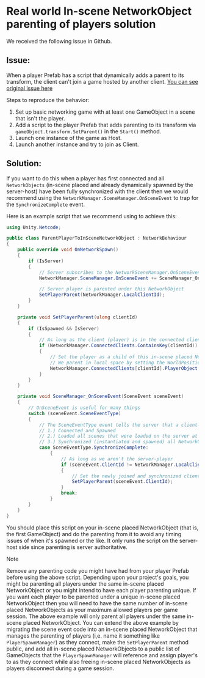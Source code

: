 # Real world In-scene NetworkObject parenting of players solution

We received the following issue in Github.

## Issue:

When a player Prefab has a script that dynamically adds a parent to its transform, the client can't join a game hosted by another client. [You can see original issue here](https://github.com/Unity-Technologies/com.unity.netcode.gameobjects/issues/1211)

Steps to reproduce the behavior:

1. Set up basic networking game with at least one GameObject in a scene that isn't the player.
1. Add a script to the player Prefab that adds parenting to its transform via `gameObject.transform.SetParent()` in the `Start()` method.
1. Launch one instance of the game as Host.
1. Launch another instance and try to join as Client.

## Solution:


If you want to do this when a player has first connected and all `NetworkObjects` (in-scene placed and already dynamically spawned by the server-host) have been fully synchronized with the client then we would recommend using the `NetworkManager.SceneManager.OnSceneEvent` to trap for the `SynchronizeComplete` event.

Here is an example script that we recommend using to achieve this:

```csharp
using Unity.Netcode;

public class ParentPlayerToInSceneNetworkObject : NetworkBehaviour
{
    public override void OnNetworkSpawn()
    {
        if (IsServer)
        {
            // Server subscribes to the NetworkSceneManager.OnSceneEvent event
            NetworkManager.SceneManager.OnSceneEvent += SceneManager_OnSceneEvent;

            // Server player is parented under this NetworkObject
            SetPlayerParent(NetworkManager.LocalClientId);
        }
    }

    private void SetPlayerParent(ulong clientId)
    {
        if (IsSpawned && IsServer)
        {
            // As long as the client (player) is in the connected clients list
            if (NetworkManager.ConnectedClients.ContainsKey(clientId))
            {
                // Set the player as a child of this in-scene placed NetworkObject
                // We parent in local space by setting the WorldPositionStays value to false
                NetworkManager.ConnectedClients[clientId].PlayerObject.TrySetParent(NetworkObject, false);
            }
        }
    }

    private void SceneManager_OnSceneEvent(SceneEvent sceneEvent)
    {
        // OnSceneEvent is useful for many things
        switch (sceneEvent.SceneEventType)
        {
            // The SceneEventType event tells the server that a client-player has:
            // 1.) Connected and Spawned
            // 2.) Loaded all scenes that were loaded on the server at the time of connecting
            // 3.) Synchronized (instantiated and spawned) all NetworkObjects in the network session
            case SceneEventType.SynchronizeComplete:
                {
                    // As long as we aren't the server-player
                    if (sceneEvent.ClientId != NetworkManager.LocalClientId)
                    {
                        // Set the newly joined and synchronized client-player as a child of this in-scene placed NetworkObject
                        SetPlayerParent(sceneEvent.ClientId);
                    }
                    break;
                }
        }
    }
}
```

You should place this script on your in-scene placed NetworkObject (that is, the first GameObject) and do the parenting from it to avoid any timing issues of when it's spawned or the like. It only runs the script on the server-host side since parenting is server authoritative.


> [!NOTE]
> Remove any parenting code you might have had from your player Prefab before using the above script. Depending upon your project's goals, you might be parenting all players under the same in-scene placed NetworkObject or you might intend to have each player parenting unique.  If you want each player to be parented under a unique in-scene placed NetworkObject then you will need to have the same number of in-scene placed NetworkObjects as your maximum allowed players per game session.  The above example will only parent all players under the same in-scene placed NetworkObject.  You can extend the above example by migrating the scene event code into an in-scene placed NetworkObject that manages the parenting of players (i,e. name it something like `PlayerSpawnManager`) as they connect, make the `SetPlayerParent` method public, and add all in-scene placed NetworkObjects to a public list of GameObjects that the `PlayerSpawnManager` will reference and assign player's to as they connect while also freeing in-scene placed NetworkObjects as players disconnect during a game session.
